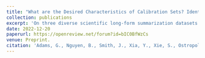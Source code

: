 ```yaml
---
title: "What are the Desired Characteristics of Calibration Sets? Identifying Correlates on Long Form Scientific Summarization"
collection: publications
excerpt: 'On three diverse scientific long-form summarization datasets (spanning biomedical, clinical, and chemical domains), we find, among others, that faithfulness calibration is optimal when the negative sets are extractive and more likely to be generated, whereas for relevance calibration, the metric margin between ranked candidates should be maximized and surprise minimized.'
date: 2022-12-20
paperurl: https://openreview.net/forum?id=bIC0BfWzCs
venue: Preprint.
citation: 'Adams, G., Nguyen, B., Smith, J., Xia, Y., Xie, S., Ostropolets, A., ... & Elhadad, N. What are the Desired Characteristics of Calibration Sets? Identifying Correlates on Long Form Scientific Summarization.'
---
```

